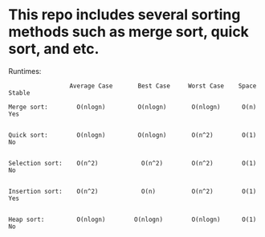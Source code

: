 # This repo includes several sorting methods such as merge sort, quick sort, and etc.

Runtimes:

                     Average Case       Best Case     Worst Case    Space     Stable
            
	Merge sort:        O(nlogn)         O(nlogn)       O(nlogn)      O(n)      Yes


	Quick sort:        O(nlogn)         O(nlogn)       O(n^2)        O(1)       No
	
	
	Selection sort:    O(n^2)            O(n^2)        O(n^2)        O(1)       No
	
	
	Insertion sort:    O(n^2)            O(n)          O(n^2)        O(1)       Yes
	
	
	Heap sort:         O(nlogn)        O(nlogn)        O(nlogn)      O(1)       No
